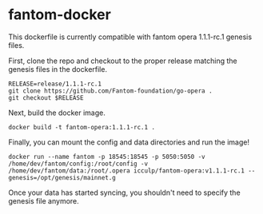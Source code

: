 # fantom-docker

This dockerfile is currently compatible with fantom opera 1.1.1-rc.1 genesis files. 

First, clone the repo and checkout to the proper release matching the genesis files in the dockerfile. 

```
RELEASE=release/1.1.1-rc.1
git clone https://github.com/Fantom-foundation/go-opera .
git checkout $RELEASE
```

Next, build the docker image.

```
docker build -t fantom-opera:1.1.1-rc.1 .
```

Finally, you can mount the config and data directories and run the image!

```
docker run --name fantom -p 18545:18545 -p 5050:5050 -v /home/dev/fantom/config:/root/config -v /home/dev/fantom/data:/root/.opera icculp/fantom-opera:v1.1.1-rc.1 --genesis=/opt/genesis/mainnet.g
```

Once your data has started syncing, you shouldn't need to specify the genesis file anymore. 
